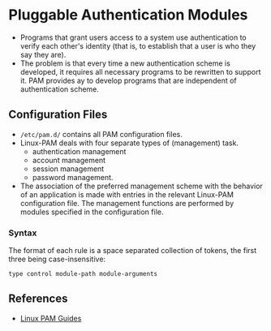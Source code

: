 # Pluggable Authentication Modules

* Programs that grant users access to a system use authentication to verify each other's identity \(that is, to establish that a user is who they say they are\).
* The problem is that every time a new authentication scheme is developed, it requires all necessary programs to be rewritten to support it. PAM provides ay to develop programs that are independent of authentication scheme.

## Configuration Files

* `/etc/pam.d/` contains all PAM configuration files.
* Linux-PAM deals with four separate types of \(management\) task.
  * authentication management
  * account management
  * session management
  * password management.
* The association of the preferred management scheme with the behavior of an application is made with entries in the relevant Linux-PAM configuration file. The management functions are performed by modules specified in the configuration file.

### Syntax

The format of each rule is a space separated collection of tokens, the first three being case-insensitive:

```text
type control module-path module-arguments
```

## References

* [Linux PAM Guides](http://www.linux-pam.org/Linux-PAM-html/)

